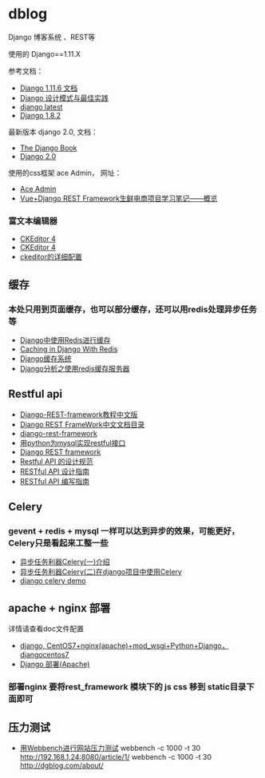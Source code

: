 # dblog
Django 博客系统 、REST等

使用的 Django==1.11.X

参考文档：
- [Django 1.11.6 文档](http://python.usyiyi.cn/translate/Django_111/index.html)
- [Django 设计模式与最佳实践](https://wizardforcel.gitbooks.io/django-design-patterns-and-best-practices/index.html)
- [django latest](http://django-intro-zh.readthedocs.io/zh_CN/latest/)
- [Django 1.8.2](http://python.usyiyi.cn/translate/django_182/index.html)

最新版本 django 2.0, 文档：
- [The Django Book](http://djangobook.py3k.cn/2.0/)
- [Django 2.0](https://wizardforcel.gitbooks.io/django-book-20-zh-cn/content/1.html)


使用的css框架 ace Admin， 网址：
- [Ace Admin](http://ace.jeka.by/index.html)
- [Vue+Django REST Framework生鲜电商项目学习笔记——概览 ](http://lawtech0902.com/2017/11/03/vue-django-1-1/)

### 富文本编辑器
- [CKEditor 4](https://ckeditor.com/ckeditor-4/download/)
- [CKEditor 4](https://ckeditor.com/ckeditor-4/download/releases/)
- [ckeditor的详细配置](http://www.blogjava.net/liangcmwn/archive/2011/10/13/361112.aspx)

## 缓存
### 本处只用到页面缓存，也可以部分缓存，还可以用redis处理异步任务等
- [Django中使用Redis进行缓存](https://python.freelycode.com/contribution/detail/618)
- [Caching in Django With Redis ](https://realpython.com/blog/python/caching-in-django-with-redis/)
- [Django缓存系统](http://www.cnblogs.com/linxiyue/p/7494540.html)
- [Django分析之使用redis缓存服务器](http://www.cnblogs.com/fuhuixiang/p/4174896.html)

## Restful api
- [Django-REST-framework教程中文版](https://darkcooking.gitbooks.io/django-rest-framework-cn/content/)
- [Django REST FrameWork中文文档目录](http://www.chenxm.cc/post/299.html?zhihu)
- [django-rest-framework](http://www.django-rest-framework.org/)
- [用python为mysql实现restful接口](http://www.vimer.cn/archives/2942.html)
- [Django REST framework](http://www.django-rest-framework.org/)
- [Restful API 的设计规范](https://novoland.github.io/%E8%AE%BE%E8%AE%A1/2015/08/17/Restful%20API%20%E7%9A%84%E8%AE%BE%E8%AE%A1%E8%A7%84%E8%8C%83.html)
- [RESTful API 设计指南](http://www.ruanyifeng.com/blog/2014/05/restful_api.html)
- [RESTful API 编写指南](https://blog.igevin.info/posts/restful-api-get-started-to-write/)

## Celery  
### gevent + redis + mysql 一样可以达到异步的效果，可能更好，Celery只是看起来工整一些  ###
- [异步任务利器Celery(一)介绍](http://www.cnblogs.com/linxiyue/p/7502561.html)
- [异步任务利器Celery(二)在django项目中使用Celery](http://www.cnblogs.com/linxiyue/p/7518535.html)
- [django celery demo](https://github.com/celery/celery/tree/master/examples/django)


## apache + nginx 部署
详情请查看doc文件配置
- [django, CentOS7+nginx(apache)+mod_wsgi+Python+Django，djangocentos7](http://www.bkjia.com/Pythonjc/1223954.html)
- [Django 部署(Apache)](https://code.ziqiangxuetang.com/django/django-deploy.html)
### 部署nginx  要将rest_framework 模块下的 js css 移到 static目录下面即可


## 压力测试
- [用Webbench进行网站压力测试](http://blog.csdn.net/jk110333/article/details/9190687)
webbench -c 1000 -t 30 http://192.168.1.24:8080/article/1/
webbench -c 1000 -t 30 http://dgblog.com/about/

